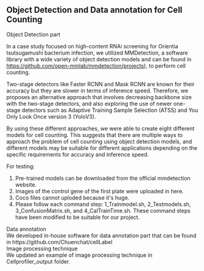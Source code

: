 ## Object Detection and Data annotation for Cell Counting


<summary>Object Detection part</summary>

In a case study focused on high-content RNAi screening for Orientia tsutsugamushi bacterium infection, we utilized MMDetection, a software library with a wide variety of object detection models and can be found in https://github.com/open-mmlab/mmdetection/projects), to perform cell counting. 

Two-stage detectors like Faster RCNN and Mask RCNN are known for their accuracy but they are slower in terms of inference speed. Therefore, we proposes an alternative approach that involves decreasing backbone size with the two-stage detectors, and also exploring the use of newer one-stage detectors such as Adaptive Training Sample Selection (ATSS) and You Only Look Once version 3 (YoloV3).

By using these different approaches, we were able to create eight different models for cell counting. This suggests that there are multiple ways to approach the problem of cell counting using object detection models, and different models may be suitable for different applications depending on the specific requirements for accuracy and inference speed.

For testing:
1. Pre-trained models can be downloaded from the official mmdetection website.
2. Images of the control gene of the first plate were uploaded in here.
3. Coco files cannot uploded because it's huge.
4. Please follow each command step: 1_Trainmodel.sh, 2_Testmodels.sh, 3_ConfusionMatrix.sh, and 4_CalTrainTime.sh. 
These command steps have been modified to be suitable for our project.


<summary>Data annotation</summary>
We developed in-house software for data annotation part that can be found in https://github.com/Chuenchat/cellLabel








<summary>Image processing technique</summary>
We updated an example of image processing technique in Cellprofiler_output folder.

